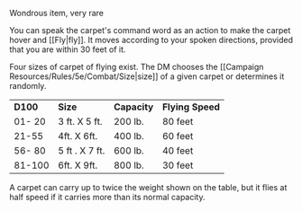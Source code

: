 Wondrous item, very rare

You can speak the carpet's command word as an action to make the carpet hover and [[Fly|fly]]. It moves according to your spoken directions, provided that you are within 30 feet of it. 

Four sizes of carpet of flying exist. The DM chooses the [[Campaign Resources/Rules/5e/Combat/Size|size]] of a given carpet or determines it randomly.

<table><tbody><tr class="odd"><td><strong>D100</strong></td><td><strong>Size</strong></td><td><strong>Capacity</strong></td><td><strong>Flying Speed</strong></td></tr><tr class="even"><td>01- 20</td><td>3 ft. X 5 ft.</td><td>200 lb.</td><td>80 feet</td></tr><tr class="odd"><td>21-55</td><td>4ft. X 6ft.</td><td>400 lb.</td><td>60 feet</td></tr><tr class="even"><td>56- 80</td><td>5 ft . X 7 ft.</td><td>600 lb.</td><td>40 feet</td></tr><tr class="odd"><td>81-100</td><td>6ft. X 9ft.</td><td>800 lb.</td><td>30 feet</td></tr></tbody></table>

A carpet can carry up to twice the weight shown on the table, but it flies at half speed if it carries more than its normal capacity.
